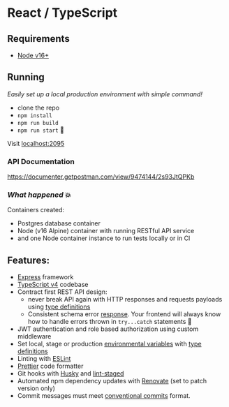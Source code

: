 # React / TypeScript

## Requirements

- [Node v16+](https://nodejs.org/)

## Running

_Easily set up a local production environment with simple command!_

- clone the repo
- `npm install` 
- `npm run build` 
- `npm run start` 🚀

Visit [localhost:2095](http://localhost:2095/) 

### API Documentation 
https://documenter.getpostman.com/view/9474144/2s93JtQPKb

### _What happened_ 💥

Containers created:

- Postgres database container
- Node (v16 Alpine) container with running RESTful API service
- and one Node container instance to run tests locally or in CI

## Features:

- [Express](https://github.com/expressjs/express) framework
- [TypeScript v4](https://github.com/microsoft/TypeScript) codebase
- Contract first REST API design:
  - never break API again with HTTP responses and requests payloads using [type definitions](./src/types/express/index.d.ts)
  - Consistent schema error [response](./src/utils/response/custom-error/types.ts). Your frontend will always know how to handle errors thrown in `try...catch` statements 💪
- JWT authentication and role based authorization using custom middleware
- Set local, stage or production [environmental variables](./config) with [type definitions](./src/types/ProcessEnv.d.ts)
- Linting with [ESLint](https://eslint.org/)
- [Prettier](https://prettier.io/) code formatter
- Git hooks with [Husky](https://github.com/typicode/husky) and [lint-staged](https://github.com/okonet/lint-staged)
- Automated npm dependency updates with [Renovate](https://github.com/renovatebot/renovate) (set to patch version only)
- Commit messages must meet [conventional commits](https://www.conventionalcommits.org/en/v1.0.0/) format.  

